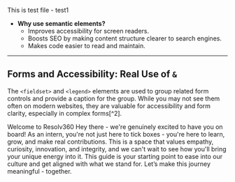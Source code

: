 This is test file - test1
- **Why use semantic elements?**
  - Improves accessibility for screen readers.
  - Boosts SEO by making content structure clearer to search engines.
  - Makes code easier to read and maintain.

---

## Forms and Accessibility: Real Use of `` & ``

The `<fieldset>` and `<legend>` elements are used to group related form controls and provide a caption for the group. While you may not see them often on modern websites, they are valuable for accessibility and form clarity, especially in complex forms[^2].

Welcome to Resolv360
Hey there - we're genuinely excited to have you on board! As an intern, you're not just here to tick boxes - you're here to learn, grow, and make real contributions. This is a space that values empathy, curiosity, innovation, and integrity, and we can't wait to see how you'll bring your unique energy into it. This guide is your starting point to ease into our culture and get aligned with what we stand for. Let’s make this journey meaningful - together.


